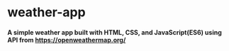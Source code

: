 # weather-app

<h4> A simple weather app built with HTML, CSS, and JavaScript(ES6) using API from <a href="https://openweathermap.org/" target="_blank">https://openweathermap.org/</a> </h4>
